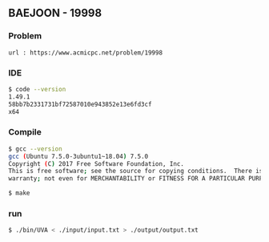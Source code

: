  
## BAEJOON - 19998

### Problem        
    url : https://www.acmicpc.net/problem/19998

### IDE 
```bash
$ code --version
1.49.1
58bb7b2331731bf72587010e943852e13e6fd3cf
x64
```

### Compile
```bash
$ gcc --version
gcc (Ubuntu 7.5.0-3ubuntu1~18.04) 7.5.0
Copyright (C) 2017 Free Software Foundation, Inc.
This is free software; see the source for copying conditions.  There is NO
warranty; not even for MERCHANTABILITY or FITNESS FOR A PARTICULAR PURPOSE.

$ make
```

### run
```bash
$ ./bin/UVA < ./input/input.txt > ./output/output.txt
```


